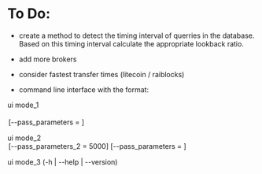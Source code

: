 <h1>To Do:</h1>


- create a method to detect the timing interval of querries in the database. Based on this timing interval calculate the appropriate lookback ratio.

- add more brokers

- consider fastest transfer times (litecoin / raiblocks)

- command line interface with the format:

<p>ui mode_1 <option> <option> [--pass_parameters = <variable>]

ui mode_2 <option> [--pass_parameters_2 = 5000] [--pass_parameters = <variable>]

ui mode_3 (-h | --help | --version)

